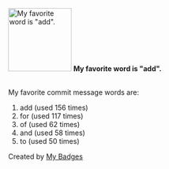 <img src="https://my-badges.github.io/my-badges/favorite-word.png" alt="My favorite word is &quot;add&quot;." title="My favorite word is &quot;add&quot;." width="128">
<strong>My favorite word is &quot;add&quot;.</strong>
<br><br>

My favorite commit message words are:

1. add (used 156 times)
2. for (used 117 times)
3. of (used 62 times)
4. and (used 58 times)
5. to (used 50 times)


Created by <a href="https://github.com/my-badges/my-badges">My Badges</a>
